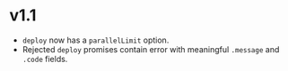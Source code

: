# v1.1

* `deploy` now has a `parallelLimit` option.
* Rejected `deploy` promises contain error with meaningful `.message` and `.code` fields.
